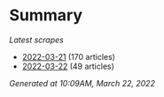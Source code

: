 # Summary
*Latest scrapes*
* [2022-03-21](https://github.com/nuuuwan/news_lk/blob/data/news_lk.2022-03-21.json) (170 articles)
* [2022-03-22](https://github.com/nuuuwan/news_lk/blob/data/news_lk.2022-03-22.json) (49 articles)

*Generated at 10:09AM, March 22, 2022*